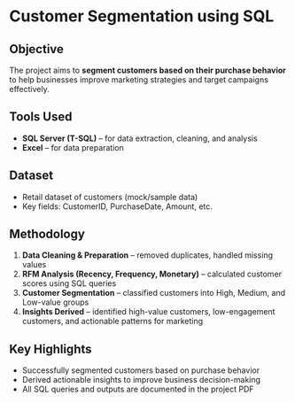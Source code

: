 # Customer Segmentation using SQL

## Objective
The project aims to **segment customers based on their purchase behavior** to help businesses improve marketing strategies and target campaigns effectively.

## Tools Used
- **SQL Server (T-SQL)** – for data extraction, cleaning, and analysis  
- **Excel** – for data preparation 

## Dataset
- Retail dataset of customers (mock/sample data)  
- Key fields: CustomerID, PurchaseDate, Amount, etc.  

## Methodology
1. **Data Cleaning & Preparation** – removed duplicates, handled missing values  
2. **RFM Analysis (Recency, Frequency, Monetary)** – calculated customer scores using SQL queries  
3. **Customer Segmentation** – classified customers into High, Medium, and Low-value groups  
4. **Insights Derived** – identified high-value customers, low-engagement customers, and actionable patterns for marketing  

## Key Highlights
- Successfully segmented customers based on purchase behavior  
- Derived actionable insights to improve business decision-making  
- All SQL queries and outputs are documented in the project PDF
    
